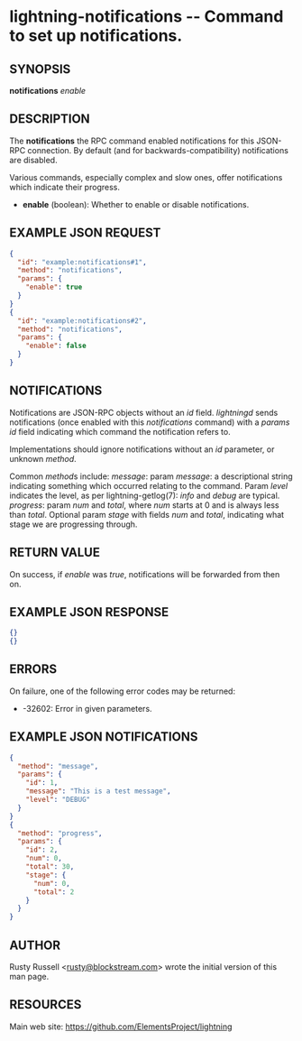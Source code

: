 lightning-notifications -- Command to set up notifications.
===========================================================

SYNOPSIS
--------

**notifications** *enable* 

DESCRIPTION
-----------

The **notifications** the RPC command enabled notifications for this JSON-RPC connection. By default (and for backwards-compatibility) notifications are disabled.

Various commands, especially complex and slow ones, offer notifications which indicate their progress.

- **enable** (boolean): Whether to enable or disable notifications.

EXAMPLE JSON REQUEST
--------------------

```json
{
  "id": "example:notifications#1",
  "method": "notifications",
  "params": {
    "enable": true
  }
}
{
  "id": "example:notifications#2",
  "method": "notifications",
  "params": {
    "enable": false
  }
}
```

NOTIFICATIONS
-------------

Notifications are JSON-RPC objects without an *id* field. *lightningd* sends notifications (once enabled with this *notifications* command) with a *params* *id* field indicating which command the notification refers to.

Implementations should ignore notifications without an *id* parameter, or unknown *method*.

Common *method*s include:
  *message*: param *message*: a descriptional string indicating something which occurred relating to the command. Param *level* indicates the level, as per lightning-getlog(7): *info* and *debug* are typical.
  *progress*: param *num* and *total*, where *num* starts at 0 and is always less than *total*. Optional param *stage* with fields *num* and *total*, indicating what stage we are progressing through.

RETURN VALUE
------------

On success, if *enable* was *true*, notifications will be forwarded from then on.

EXAMPLE JSON RESPONSE
---------------------

```json
{}
{}
```

ERRORS
------

On failure, one of the following error codes may be returned:

- -32602: Error in given parameters.

EXAMPLE JSON NOTIFICATIONS
--------------------------

```json
{
  "method": "message",
  "params": {
    "id": 1,
    "message": "This is a test message",
    "level": "DEBUG"
  }
}
{
  "method": "progress",
  "params": {
    "id": 2,
    "num": 0,
    "total": 30,
    "stage": {
      "num": 0,
      "total": 2
    }
  }
}
```

AUTHOR
------

Rusty Russell <<rusty@blockstream.com>> wrote the initial version of this man page.

RESOURCES
---------

Main web site: <https://github.com/ElementsProject/lightning>
